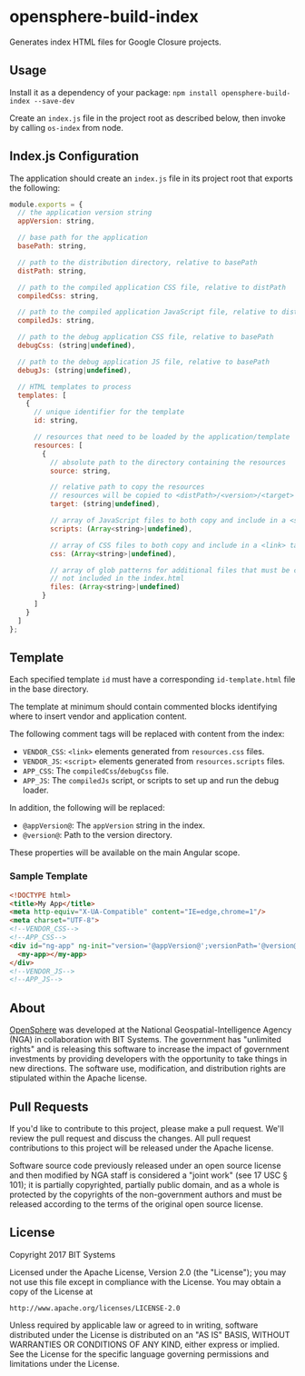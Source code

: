 # opensphere-build-index

Generates index HTML files for Google Closure projects.

## Usage
Install it as a dependency of your package: `npm install opensphere-build-index --save-dev`

Create an `index.js` file in the project root as described below, then invoke by
calling `os-index` from node.

## Index.js Configuration

The application should create an `index.js` file in its project root that
exports the following:

```javascript
module.exports = {
  // the application version string
  appVersion: string,

  // base path for the application
  basePath: string,

  // path to the distribution directory, relative to basePath
  distPath: string,

  // path to the compiled application CSS file, relative to distPath
  compiledCss: string,

  // path to the compiled application JavaScript file, relative to distPath
  compiledJs: string,

  // path to the debug application CSS file, relative to basePath
  debugCss: (string|undefined),

  // path to the debug application JS file, relative to basePath
  debugJs: (string|undefined),

  // HTML templates to process
  templates: [
    {
      // unique identifier for the template
      id: string,

      // resources that need to be loaded by the application/template
      resources: [
        {
          // absolute path to the directory containing the resources
          source: string,

          // relative path to copy the resources
          // resources will be copied to <distPath>/<version>/<target>
          target: (string|undefined),

          // array of JavaScript files to both copy and include in a <script> tag
          scripts: (Array<string>|undefined),

          // array of CSS files to both copy and include in a <link> tag
          css: (Array<string>|undefined),

          // array of glob patterns for additional files that must be copied but
          // not included in the index.html
          files: (Array<string>|undefined)
        }
      ]
    }
  ]
};
```

## Template

Each specified template `id` must have a corresponding `id-template.html` file
in the base directory.

The template at minimum should contain commented blocks identifying where to
insert vendor and application content.

The following comment tags will be replaced with content from the index:
* `VENDOR_CSS`: `<link>` elements generated from `resources.css` files.
* `VENDOR_JS`: `<script>` elements generated from `resources.scripts` files.
* `APP_CSS`: The `compiledCss`/`debugCss` file.
* `APP_JS`: The `compiledJs` script, or scripts to set up and run the debug loader.

In addition, the following will be replaced:
* `@appVersion@`: The `appVersion` string in the index.
* `@version@`: Path to the version directory.

These properties will be available on the main Angular scope.

### Sample Template

```html
<!DOCTYPE html>
<title>My App</title>
<meta http-equiv="X-UA-Compatible" content="IE=edge,chrome=1"/>
<meta charset="UTF-8">
<!--VENDOR_CSS-->
<!--APP_CSS-->
<div id="ng-app" ng-init="version='@appVersion@';versionPath='@version@'">
  <my-app></my-app>
</div>
<!--VENDOR_JS-->
<!--APP_JS-->
```

## About

[OpenSphere](https://github.com/ngageoint/opensphere) was developed at the National Geospatial-Intelligence Agency (NGA) in collaboration with BIT Systems. The government has "unlimited rights" and is releasing this software to increase the impact of government investments by providing developers with the opportunity to take things in new directions. The software use, modification, and distribution rights are stipulated within the Apache license.

## Pull Requests

If you'd like to contribute to this project, please make a pull request. We'll review the pull request and discuss the changes. All pull request contributions to this project will be released under the Apache license.

Software source code previously released under an open source license and then modified by NGA staff is considered a "joint work" (see 17 USC § 101); it is partially copyrighted, partially public domain, and as a whole is protected by the copyrights of the non-government authors and must be released according to the terms of the original open source license.

## License

Copyright 2017 BIT Systems

Licensed under the Apache License, Version 2.0 (the "License");
you may not use this file except in compliance with the License.
You may obtain a copy of the License at

    http://www.apache.org/licenses/LICENSE-2.0

Unless required by applicable law or agreed to in writing, software
distributed under the License is distributed on an "AS IS" BASIS,
WITHOUT WARRANTIES OR CONDITIONS OF ANY KIND, either express or implied.
See the License for the specific language governing permissions and
limitations under the License.
